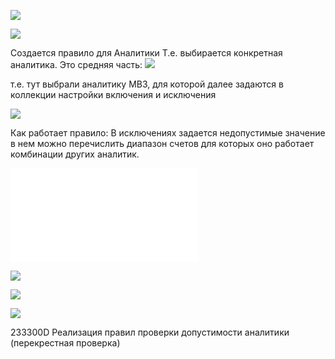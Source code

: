
![](eXpress_nH7hqLDCrS.png)

![](eXpress_nH7hqLDCrS%201.png)

Создается правило для Аналитики Т.е. выбирается конкретная аналитика. Это средняя часть:
![](eXpress_YESHsSjchP.png)

т.е. тут выбрали аналитику МВЗ, для которой далее задаются в коллекции настройки включения и исключения

![](eXpress_rdU0hNvp0r.png)

Как работает правило:
В исключениях задается недопустимые значение в нем можно перечислить диапазон счетов для которых оно работает комбинации других аналитик.

![](Script%20проверка%20допустимости%20аналитик.sql)


![](Pasted%20image%2020250710184727.png)

![](Pasted%20image%2020250714093328.png)

![](Pasted%20image%2020250717094449.png)

233300D Реализация правил проверки допустимости аналитики (перекрестная проверка)



